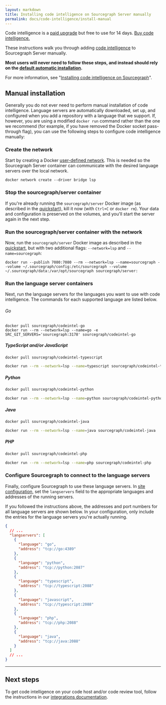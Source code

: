 ```yaml
---
layout: markdown
title: Installing code intelligence on Sourcegraph Server manually
permalink: docs/code-intelligence/install-manual
---
```


<div class="alert alert-info">

Code intelligence is a [paid upgrade](/pricing) but free to use for 14 days. [Buy code intelligence.](/contact/sales)

</div>

These instructions walk you through adding [code intelligence](/docs/code-intelligence) to Sourcegraph Server manually.

**Most users will never need to follow these steps, and instead should rely on the [default automatic installation](/docs/code-intelligence/install).**

For more information, see "[Installing code intelligence on Sourcegraph](/docs/code-intelligence/install)".

## Manual installation

Generally you do not ever need to perform manual installation of code intelligence. Language servers are automatically downloaded, set up, and configured when you add a repository with a language that we support. If, however, you are using a modified `docker run` command rather than the one we recommend (for example, if you have removed the Docker socket pass-through flag), you can use the following steps to configure code intelligence manually:

### Create the network

Start by creating a Docker [user-defined network](https://docs.docker.com/engine/userguide/networking/configure-dns/). This is needed so the Sourcegraph Server container can communicate with the desired language servers over the local network.

```
docker network create --driver bridge lsp
```

### Stop the sourcegraph/server container

If you're already running the `sourcegraph/server` Docker image (as described in the [quickstart](/docs)), kill it now (with `Ctrl+C` or `docker rm`). Your data and configuration is preserved on the volumes, and you'll start the server again in the next step.

### Run the sourcegraph/server container with the network

Now, run the `sourcegraph/server` Docker image as described in the [quickstart](/docs), but with two additional flags: `--network=lsp` and `--name=sourcegraph`:

<pre class="pre-wrap"><code>docker run<span class="virtual-br"></span> --publish 7080:7080 --rm<span class="virtual-br"></span> --network=lsp --name=sourcegraph<span class="virtual-br"></span> --volume ~/.sourcegraph/config:/etc/sourcegraph<span class="virtual-br"></span> --volume ~/.sourcegraph/data:/var/opt/sourcegraph<span class="virtual-br"></span> sourcegraph/server:<server-version-number></server-version-number><span class="virtual-br"></span></code></pre>

### Run the language server containers

Next, run the language servers for the languages you want to use with code intelligence. The commands for each supported language are listed below.

###### Go

<pre class="pre-wrap"><code>docker pull sourcegraph/codeintel-go<br/>docker run --rm --network=lsp --name=go<span class="virtual-br"></span> -e SRC_GIT_SERVERS='sourcegraph:3178'<span class="virtual-br"></span> sourcegraph/codeintel-go</code></pre>

##### TypeScript and/or JavaScript

```sh
docker pull sourcegraph/codeintel-typescript

docker run --rm --network=lsp --name=typescript sourcegraph/codeintel-typescript
```

##### Python

```sh
docker pull sourcegraph/codeintel-python

docker run --rm --network=lsp --name=python sourcegraph/codeintel-python
```

##### Java

```sh
docker pull sourcegraph/codeintel-java

docker run --rm --network=lsp --name=java sourcegraph/codeintel-java
```

##### PHP

```sh
docker pull sourcegraph/codeintel-php

docker run --rm --network=lsp --name=php sourcegraph/codeintel-php
```

### Configure Sourcegraph to connect to the language servers

Finally, configure Sourcegraph to use these language servers. In [site configuration](/docs/config), set the `langservers` field to the appropriate languages and addresses of the running servers.

If you followed the instructions above, the addresses and port numbers for all language servers are shown below. In your configuration, only include the entries for the language servers you're actually running.

```json
{
  // ...
  "langservers": [
    {
      "language": "go",
      "address": "tcp://go:4389"
    },
    {
      "language": "python",
      "address": "tcp://python:2087"
    },
    {
      "language": "typescript",
      "address": "tcp://typescript:2088"
    },
    {
      "language": "javascript",
      "address": "tcp://typescript:2088"
    },
    {
      "language": "php",
      "address": "tcp://php:2088"
    },
    {
      "language": "java",
      "address": "tcp://java:2088"
    }
  ]
  // ...
}
```

---

## Next steps

To get code intelligence on your code host and/or code review tool, follow the instructions in our [integrations documentation](/docs/integrations).
